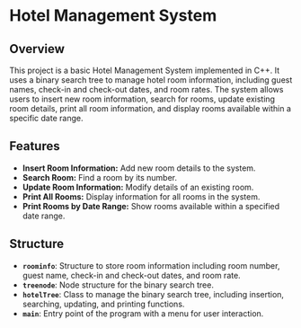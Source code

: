 # Hotel Management System

## Overview

This project is a basic Hotel Management System implemented in C++. It uses a binary search tree to manage hotel room information, including guest names, check-in and check-out dates, and room rates. The system allows users to insert new room information, search for rooms, update existing room details, print all room information, and display rooms available within a specific date range.

## Features

- **Insert Room Information:** Add new room details to the system.
- **Search Room:** Find a room by its number.
- **Update Room Information:** Modify details of an existing room.
- **Print All Rooms:** Display information for all rooms in the system.
- **Print Rooms by Date Range:** Show rooms available within a specified date range.

## Structure

- **`roominfo`**: Structure to store room information including room number, guest name, check-in and check-out dates, and room rate.
- **`treenode`**: Node structure for the binary search tree.
- **`hotelTree`**: Class to manage the binary search tree, including insertion, searching, updating, and printing functions.
- **`main`**: Entry point of the program with a menu for user interaction.
